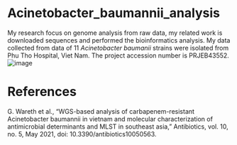 # Acinetobacter_baumannii_analysis
My research focus on genome analysis from raw data, my related work is downloaded sequences and performed the bioinformatics analysis. My data collected from data of 11 *Acinetobacter baumanii* strains were isolated from Phu Tho Hospital, Viet Nam. The project accession number is PRJEB43552.
![image](https://github.com/user-attachments/assets/875be46e-3b47-4be4-bff4-faf9147b21dc)

# References
G. Wareth et al., “WGS-based analysis of carbapenem-resistant Acinetobacter baumannii in vietnam and molecular characterization of antimicrobial determinants and MLST in southeast asia,” Antibiotics, vol. 10, no. 5, May 2021, doi: 10.3390/antibiotics10050563.

